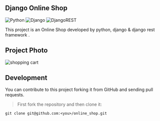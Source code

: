 ## Django Online Shop
![Python](https://img.shields.io/badge/python-3670A0?style=for-the-badge&logo=python&logoColor=ffdd54)
![Django](https://img.shields.io/badge/django-%23092E20.svg?style=for-the-badge&logo=django&logoColor=white)
![DjangoREST](https://img.shields.io/badge/DJANGO-REST-ff1709?style=for-the-badge&logo=django&logoColor=white&color=ff1709&labelColor=gray)

This project is an Online Shop developed by python, django & django rest framework .

## Project Photo
![shopping cart](https://user-images.githubusercontent.com/43720262/164768446-254bcd5d-516e-4287-b17e-0c1dfe398ed2.png)


## Development
You can contribute to this project forking it from GitHub and sending pull requests.

> First fork the repository and then clone it:

    git clone git@github.com:<you>/online_shop.git
